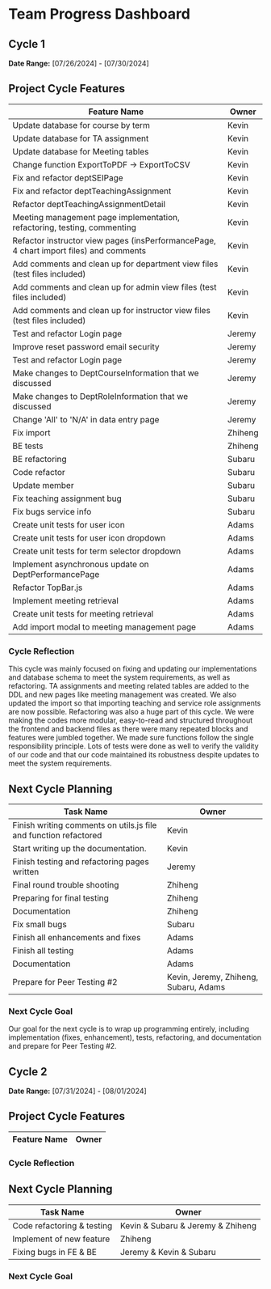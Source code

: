 # Team Progress Dashboard

## Cycle 1

**Date Range:** [07/26/2024] - [07/30/2024]

## Project Cycle Features

| Feature Name        | Owner                                   |
| -------------------- | --------------------------------------------- |
| Update database for course by term   |              Kevin                              |
| Update database for TA assignment   |              Kevin                              |
| Update database for Meeting tables   |              Kevin                              |
| Change function ExportToPDF -> ExportToCSV   |              Kevin                              |
| Fix and refactor deptSEIPage   |              Kevin                              |
| Fix and refactor deptTeachingAssignment   |              Kevin                              |
| Refactor deptTeachingAssignmentDetail   |              Kevin                              |
| Meeting management page implementation, refactoring, testing, commenting  |              Kevin                              |
| Refactor instructor view pages (insPerformancePage, 4 chart import files) and comments   |              Kevin                              |
| Add comments and clean up for department view files (test files included)   |              Kevin                              |
| Add comments and clean up for admin view files (test files included)   |              Kevin                              |
| Add comments and clean up for instructor view files (test files included)   |              Kevin                              |
| Test and refactor Login page  |             Jeremy                             |
| Improve reset password email security   |             Jeremy                             |
| Test and refactor Login page   |             Jeremy                             |
| Make changes to DeptCourseInformation that we discussed	   |             Jeremy                             |
| Make changes to DeptRoleInformation that we discussed	   |             Jeremy                             |
| Change 'All' to 'N/A' in data entry page	   |             Jeremy                             |
| Fix import   |              Zhiheng                            |
| BE tests   |              Zhiheng                            |
| BE refactoring   |              Subaru                         |
| Code refactor   |              Subaru                          |
| Update member   |              Subaru                          |
| Fix teaching assignment bug   |              Subaru                          |
| Fix bugs service info   |              Subaru                          |
| Create unit tests for user icon   |              Adams                         |
| Create unit tests for user icon dropdown  |              Adams                         |
| Create unit tests for term selector dropdown   |              Adams                         |
| Implement asynchronous update on DeptPerformancePage   |              Adams                         |
| Refactor TopBar.js   |              Adams                         |
| Implement meeting retrieval   |              Adams                         |
| Create unit tests for meeting retrieval   |              Adams                         |
| Add import modal to meeting management page   |              Adams                         |

### Cycle Reflection
This cycle was mainly focused on fixing and updating our implementations and database schema to meet the system requirements, as well as refactoring. TA assignments 
and meeting related tables are added to the DDL and new pages like meeting management was created. We also updated the import so that importing
teaching and service role assignments are now possible. Refactoring was also a huge part of this cycle. We were making the codes more modular, easy-to-read and structured
throughout the frontend and backend files as there were many repeated blocks and features were jumbled together. We made sure functions follow the single responsibility principle.
Lots of tests were done as well to verify the validity of our code and that our code maintained its robustness despite updates to meet the system requirements.

## Next Cycle Planning

| Task Name             | Owner         | 
| ----------------------- | -------------- | 
| Finish writing comments on utils.js file and function refactored | Kevin |
| Start writing up the documentation. | Kevin |
| Finish testing and refactoring pages written | Jeremy |
| Final round trouble shooting | Zhiheng |
| Preparing for final testing | Zhiheng |
| Documentation | Zhiheng |
| Fix small bugs | Subaru |
| Finish all enhancements and fixes | Adams |
| Finish all testing | Adams |
| Documentation | Adams |
| Prepare for Peer Testing #2 | Kevin, Jeremy, Zhiheng, Subaru, Adams |

### Next Cycle Goal
Our goal for the next cycle is to wrap up programming entirely, including implementation (fixes, enhancement), tests, refactoring, and documentation and prepare for Peer Testing #2.

## Cycle 2

**Date Range:** [07/31/2024] - [08/01/2024]

## Project Cycle Features

| Feature Name        | Owner                                   |
| -------------------- | --------------------------------------------- |

### Cycle Reflection


## Next Cycle Planning

| Task Name             | Owner         | 
| ----------------------- | -------------- | 
| Code refactoring & testing | Kevin & Subaru & Jeremy & Zhiheng |
| Implement of new feature | Zhiheng |
| Fixing bugs in FE & BE | Jeremy & Kevin & Subaru |

### Next Cycle Goal
